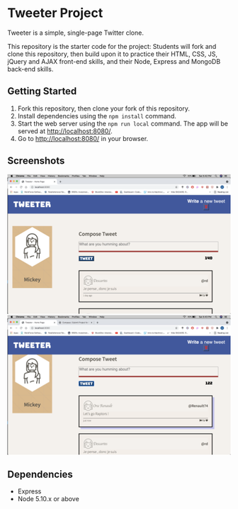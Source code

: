 # Tweeter Project

Tweeter is a simple, single-page Twitter clone.

This repository is the starter code for the project: Students will fork and clone this repository, then build upon it to practice their HTML, CSS, JS, jQuery and AJAX front-end skills, and their Node, Express and MongoDB back-end skills.

## Getting Started

1. Fork this repository, then clone your fork of this repository.
2. Install dependencies using the `npm install` command.
3. Start the web server using the `npm run local` command. The app will be served at <http://localhost:8080/>.
4. Go to <http://localhost:8080/> in your browser.

## Screenshots
!["The deafault home page for Tweeter"](https://github.com/96sMicks/Tweeter/blob/main/docs/Tweeter-homepage.png) 
!["Tweeter after a tweet has been posted"](https://github.com/96sMicks/Tweeter/blob/main/docs/Raptots-tweet.png)

## Dependencies

- Express
- Node 5.10.x or above
